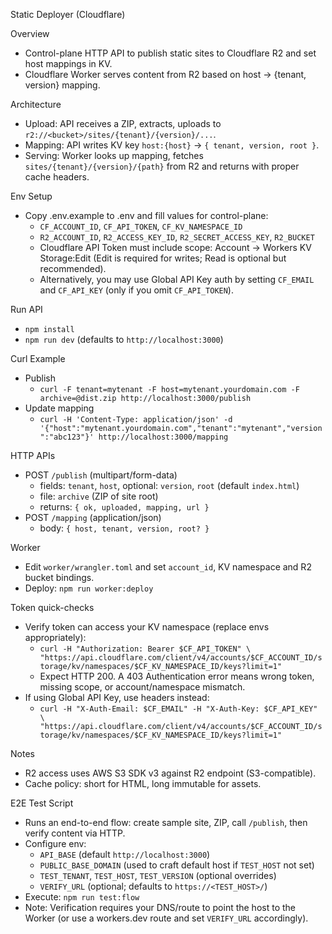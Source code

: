 Static Deployer (Cloudflare)

Overview
- Control-plane HTTP API to publish static sites to Cloudflare R2 and set host mappings in KV.
- Cloudflare Worker serves content from R2 based on host -> {tenant, version} mapping.

Architecture
- Upload: API receives a ZIP, extracts, uploads to `r2://<bucket>/sites/{tenant}/{version}/...`.
- Mapping: API writes KV key `host:{host}` -> `{ tenant, version, root }`.
- Serving: Worker looks up mapping, fetches `sites/{tenant}/{version}/{path}` from R2 and returns with proper cache headers.

Env Setup
- Copy .env.example to .env and fill values for control-plane:
  - `CF_ACCOUNT_ID`, `CF_API_TOKEN`, `CF_KV_NAMESPACE_ID`
  - `R2_ACCOUNT_ID`, `R2_ACCESS_KEY_ID`, `R2_SECRET_ACCESS_KEY`, `R2_BUCKET`
  - Cloudflare API Token must include scope: Account -> Workers KV Storage:Edit (Edit is required for writes; Read is optional but recommended).
  - Alternatively, you may use Global API Key auth by setting `CF_EMAIL` and `CF_API_KEY` (only if you omit `CF_API_TOKEN`).

Run API
- `npm install`
- `npm run dev` (defaults to `http://localhost:3000`)

Curl Example
- Publish
  - `curl -F tenant=mytenant -F host=mytenant.yourdomain.com -F archive=@dist.zip http://localhost:3000/publish`
- Update mapping
  - `curl -H 'Content-Type: application/json' -d '{"host":"mytenant.yourdomain.com","tenant":"mytenant","version":"abc123"}' http://localhost:3000/mapping`

HTTP APIs
- POST `/publish` (multipart/form-data)
  - fields: `tenant`, `host`, optional: `version`, `root` (default `index.html`)
  - file: `archive` (ZIP of site root)
  - returns: `{ ok, uploaded, mapping, url }`
- POST `/mapping` (application/json)
  - body: `{ host, tenant, version, root? }`

Worker
- Edit `worker/wrangler.toml` and set `account_id`, KV namespace and R2 bucket bindings.
- Deploy: `npm run worker:deploy`

Token quick-checks
- Verify token can access your KV namespace (replace envs appropriately):
  - `curl -H "Authorization: Bearer $CF_API_TOKEN" \ 
     "https://api.cloudflare.com/client/v4/accounts/$CF_ACCOUNT_ID/storage/kv/namespaces/$CF_KV_NAMESPACE_ID/keys?limit=1"`
  - Expect HTTP 200. A 403 Authentication error means wrong token, missing scope, or account/namespace mismatch.
 - If using Global API Key, use headers instead:
   - `curl -H "X-Auth-Email: $CF_EMAIL" -H "X-Auth-Key: $CF_API_KEY" \ 
      "https://api.cloudflare.com/client/v4/accounts/$CF_ACCOUNT_ID/storage/kv/namespaces/$CF_KV_NAMESPACE_ID/keys?limit=1"`

Notes
- R2 access uses AWS S3 SDK v3 against R2 endpoint (S3-compatible).
- Cache policy: short for HTML, long immutable for assets.

E2E Test Script
- Runs an end-to-end flow: create sample site, ZIP, call `/publish`, then verify content via HTTP.
- Configure env:
  - `API_BASE` (default `http://localhost:3000`)
  - `PUBLIC_BASE_DOMAIN` (used to craft default host if `TEST_HOST` not set)
  - `TEST_TENANT`, `TEST_HOST`, `TEST_VERSION` (optional overrides)
  - `VERIFY_URL` (optional; defaults to `https://<TEST_HOST>/`)
- Execute: `npm run test:flow`
- Note: Verification requires your DNS/route to point the host to the Worker (or use a workers.dev route and set `VERIFY_URL` accordingly).

